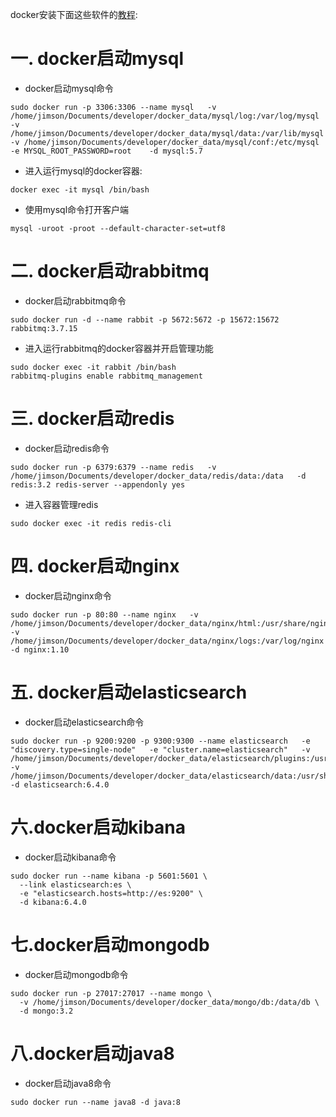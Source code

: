docker安装下面这些软件的[教程](https://github.com/macrozheng/mall-learning/blob/master/docs/deploy/mall_deploy_docker.md):

# 一. docker启动mysql

+ docker启动mysql命令

```shell
sudo docker run -p 3306:3306 --name mysql   -v /home/jimson/Documents/developer/docker_data/mysql/log:/var/log/mysql   -v /home/jimson/Documents/developer/docker_data/mysql/data:/var/lib/mysql   -v /home/jimson/Documents/developer/docker_data/mysql/conf:/etc/mysql   -e MYSQL_ROOT_PASSWORD=root    -d mysql:5.7
```

+ 进入运行mysql的docker容器:

```shell
docker exec -it mysql /bin/bash
```

+ 使用mysql命令打开客户端

```shell
mysql -uroot -proot --default-character-set=utf8
```

# 二. docker启动rabbitmq

+ docker启动rabbitmq命令

```shell
sudo docker run -d --name rabbit -p 5672:5672 -p 15672:15672 rabbitmq:3.7.15
```

+ 进入运行rabbitmq的docker容器并开启管理功能
```shell
sudo docker exec -it rabbit /bin/bash
rabbitmq-plugins enable rabbitmq_management
```

# 三. docker启动redis

+ docker启动redis命令
```shell
sudo docker run -p 6379:6379 --name redis   -v /home/jimson/Documents/developer/docker_data/redis/data:/data   -d redis:3.2 redis-server --appendonly yes
```
+ 进入容器管理redis
```shell
sudo docker exec -it redis redis-cli
```

# 四. docker启动nginx

+ docker启动nginx命令
```shell
sudo docker run -p 80:80 --name nginx   -v /home/jimson/Documents/developer/docker_data/nginx/html:/usr/share/nginx/html   -v /home/jimson/Documents/developer/docker_data/nginx/logs:/var/log/nginx    -d nginx:1.10
```

# 五. docker启动elasticsearch

+ docker启动elasticsearch命令
```shell
sudo docker run -p 9200:9200 -p 9300:9300 --name elasticsearch   -e "discovery.type=single-node"   -e "cluster.name=elasticsearch"   -v /home/jimson/Documents/developer/docker_data/elasticsearch/plugins:/usr/share/elasticsearch/plugins   -v /home/jimson/Documents/developer/docker_data/elasticsearch/data:/usr/share/elasticsearch/data   -d elasticsearch:6.4.0
```

# 六.docker启动kibana
+ docker启动kibana命令
```shell
sudo docker run --name kibana -p 5601:5601 \
  --link elasticsearch:es \
  -e "elasticsearch.hosts=http://es:9200" \
  -d kibana:6.4.0
```

# 七.docker启动mongodb
+ docker启动mongodb命令
```shell
sudo docker run -p 27017:27017 --name mongo \
  -v /home/jimson/Documents/developer/docker_data/mongo/db:/data/db \
  -d mongo:3.2
```

# 八.docker启动java8
+ docker启动java8命令
```shell
sudo docker run --name java8 -d java:8
```
